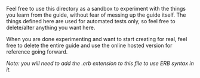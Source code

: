 <!--directory_fragment { "author": "You", "name": "Sandbox", "relative_parent_id": "home" } -->
<!--fragment { "name": "Foo", "author": "You" } -->
<!--use_layout:_custom_layout.html.erb-->

Feel free to use this directory as a sandbox to experiment with the things you learn from the guide, without fear of messing up the guide itself. The things defined here are used for automated tests only, so feel free to  delete/alter anything you want here.

When you are done experimenting and want to start creating for real, feel free to delete the entire guide and use the online hosted version for reference going forward.

*Note: you will need to add the .erb extension to this file to use ERB syntax in it.*

<!--model { "id": 1, "type": "markdown_record/tests/model", "string_field": "foo", "int_field": 100, "float_field": 95.5, "bool_field": true, "date_field": "03/13/2023", "maybe_field": null, "hash_field": {} }-->

<!--model { "id": 2, "type": "markdown_record/tests/model", "string_field": "bar", "int_field": 42, "float_field": 99.9, "bool_field": false, "date_field": "12/25/2020", "maybe_field": 50, "hash_field": { "some_data": { "some_field": 999 }}  }-->